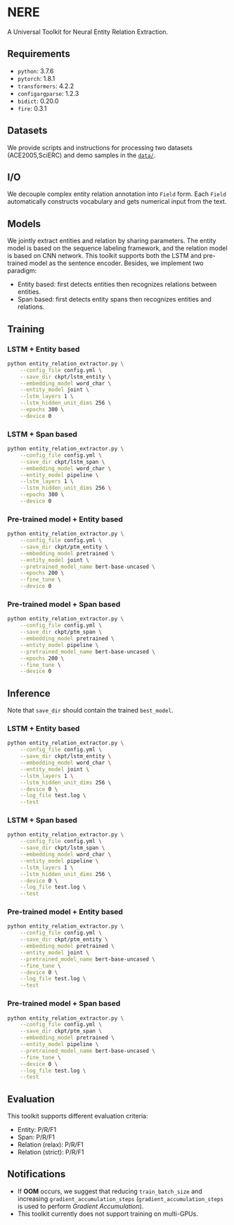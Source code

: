 # NERE
A Universal Toolkit for Neural Entity Relation Extraction.

## Requirements
* `python`: 3.7.6
* `pytorch`: 1.8.1
* `transformers`: 4.2.2
* `configargparse`: 1.2.3
* `bidict`: 0.20.0
* `fire`: 0.3.1

## Datasets
We provide scripts and instructions for processing two datasets (ACE2005,SciERC) and demo samples in the [`data/`](https://github.com/Receiling/NERE/tree/master/data).

## I/O
We decouple complex entity relation annotation into `Field` form.
Each `Field` automatically constructs vocabulary and gets numerical input from the text.

## Models
We jointly extract entities and relation by sharing parameters.
The entity model is based on the sequence labeling framework, and the relation model is based on CNN network.
This toolkit supports both the LSTM and pre-trained model as the sentence encoder.
Besides, we implement two paradigm:
+ Entity based: first detects entities then recognizes relations between entities.
+ Span based: first detects entity spans then recognizes entities and relations.

## Training
### LSTM + Entity based
```bash
python entity_relation_extractor.py \
    --config_file config.yml \
    --save_dir ckpt/lstm_entity \
    --embedding_model word_char \
    --entity_model joint \
    --lstm_layers 1 \
    --lstm_hidden_unit_dims 256 \
    --epochs 300 \
    --device 0
```

### LSTM + Span based
```bash
python entity_relation_extractor.py \
    --config_file config.yml \
    --save_dir ckpt/lstm_span \
    --embedding_model word_char \
    --entity_model pipeline \
    --lstm_layers 1 \
    --lstm_hidden_unit_dims 256 \
    --epochs 300 \
    --device 0
```

### Pre-trained model + Entity based
```bash
python entity_relation_extractor.py \
    --config_file config.yml \
    --save_dir ckpt/ptm_entity \
    --embedding_model pretrained \
    --entity_model joint \
    --pretrained_model_name bert-base-uncased \
    --epochs 200 \
    --fine_tune \
    --device 0
```

### Pre-trained model + Span based
```bash
python entity_relation_extractor.py \
    --config_file config.yml \
    --save_dir ckpt/ptm_span \
    --embedding_model pretrained \
    --entity_model pipeline \
    --pretrained_model_name bert-base-uncased \
    --epochs 200 \
    --fine_tune \
    --device 0
```

## Inference
Note that `save_dir` should contain the trained `best_model`.

### LSTM + Entity based
```bash
python entity_relation_extractor.py \
    --config_file config.yml \
    --save_dir ckpt/lstm_entity \
    --embedding_model word_char \
    --entity_model joint \
    --lstm_layers 1 \
    --lstm_hidden_unit_dims 256 \
    --device 0 \
    --log_file test.log \
    --test
```

### LSTM + Span based
```bash
python entity_relation_extractor.py \
    --config_file config.yml \
    --save_dir ckpt/lstm_span \
    --embedding_model word_char \
    --entity_model pipeline \
    --lstm_layers 1 \
    --lstm_hidden_unit_dims 256 \
    --device 0 \
    --log_file test.log \
    --test
```

### Pre-trained model + Entity based
```bash
python entity_relation_extractor.py \
    --config_file config.yml \
    --save_dir ckpt/ptm_entity \
    --embedding_model pretrained \
    --entity_model joint \
    --pretrained_model_name bert-base-uncased \
    --fine_tune \
    --device 0 \
    --log_file test.log \
    --test
```

### Pre-trained model + Span based
```bash
python entity_relation_extractor.py \
    --config_file config.yml \
    --save_dir ckpt/ptm_span \
    --embedding_model pretrained \
    --entity_model pipeline \
    --pretrained_model_name bert-base-uncased \
    --fine_tune \
    --device 0 \
    --log_file test.log \
    --test
```

## Evaluation
This toolkit supports different evaluation criteria:
+ Entity: P/R/F1
+ Span: P/R/F1
+ Relation (relax): P/R/F1
+ Relation (strict): P/R/F1

## Notifications
+ If **OOM** occurs, we suggest that reducing `train_batch_size` and increasing `gradient_accumulation_steps` (`gradient_accumulation_steps` is used to perform *Gradient Accumulation*). 
+ This toolkit currently does not support training on multi-GPUs.
